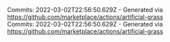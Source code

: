 Commits: 2022-03-02T22:56:50.629Z - Generated via https://github.com/marketplace/actions/artificial-grass
<br>
Commits: 2022-03-02T22:56:50.629Z - Generated via https://github.com/marketplace/actions/artificial-grass
<br>
